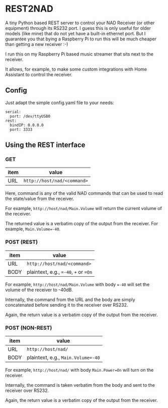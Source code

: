 # REST2NAD

A tiny Python based REST server to control your NAD Receiver (or other equipment) through its RS232 port.
I guess this is only useful for older models (like mine) that do not yet have a built-in ethernet port. But I guarantee you that bying a Raspberry Pi to run this will be much cheaper than getting a new receiver :-)

I run this on my Raspberry Pi based music streamer that sits next to the receiver.

It allows, for example, to make some custom integrations with Home Assistant to control the receiver.

## Config

Just adapt the simple config.yaml file to your needs:
```
serial:
  port: /dev/ttyUSB0
rest:
  bindIP: 0.0.0.0
  port: 3333
```

## Using the REST interface

### GET

| item  | value |
| ----- | -------- |
| URL   | `http://host/nad/<command>` |


Here, command is any of the valid NAD commands that can be used to read the state/value from the receiver.

For example, `http://host/nad/Main.Volume` will return the current volume of the receiver.

The returned value is a verbatim copy of the output from the receiver. For example, `Main.Volume=-40`.

### POST (REST)

| item  | value |
| ----- | -------- |
| URL   | `http://host/nad/<command>` |
| BODY  | plaintext, e.g., `=-40`, `+` or `=On` |

For example, `http://host/nad/Main.Volume` with body `=-40` will set the volume of the receiver to -40dB.

Internally, the command from the URL and the body are simply concatenated before sending it to the receiver over RS232.

Again, the return value is a verbatim copy of the output from the receiver.

### POST (NON-REST)

| item  | value |
| ----- | -------- |
| URL   | `http://host/nad/` |
| BODY  | plaintext, e.g., `Main.Volume=-40` |

For example, `http://host/nad/` with body `Main.Power=On` will turn on the receiver.

Internally, the command is taken verbatim from the body and sent to the receiver over RS232.

Again, the return value is a verbatim copy of the output from the receiver.
